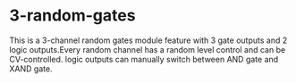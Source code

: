 # 3-random-gates

This is a 3-channel random gates module feature with 3 gate outputs and 2 logic outputs.Every random channel has a random level control and can be CV-controlled.
logic outputs can manually switch between AND gate and XAND gate.
